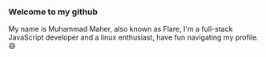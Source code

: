 ### Welcome to my github
My name is Muhammad Maher, also known as Flare, I'm a full-stack JavaScript developer and a linux enthusiast, have fun navigating my profile. 😄
